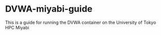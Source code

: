 # DVWA-miyabi-guide
This is a guide for running the DVWA container on the University of Tokyo HPC Miyabi
